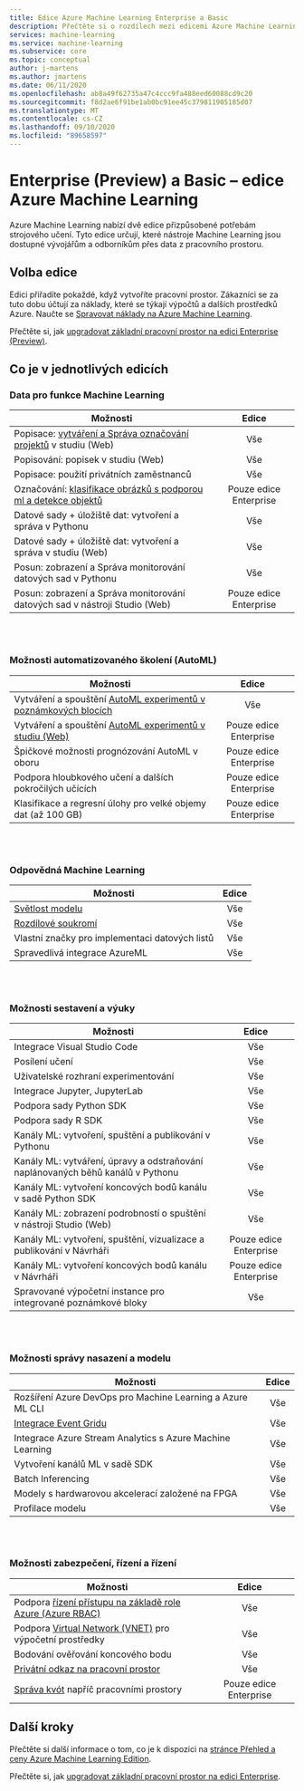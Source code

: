 ```yaml
---
title: Edice Azure Machine Learning Enterprise a Basic
description: Přečtěte si o rozdílech mezi edicemi Azure Machine Learning.
services: machine-learning
ms.service: machine-learning
ms.subservice: core
ms.topic: conceptual
author: j-martens
ms.author: jmartens
ms.date: 06/11/2020
ms.openlocfilehash: ab8a49f62735a47c4ccc9fa488eed60088cd9c20
ms.sourcegitcommit: f8d2ae6f91be1ab0bc91ee45c379811905185d07
ms.translationtype: MT
ms.contentlocale: cs-CZ
ms.lasthandoff: 09/10/2020
ms.locfileid: "89658597"
---
```

# <a name="enterprise-preview-and-basic-editions-of-azure-machine-learning"></a>Enterprise (Preview) a Basic – edice Azure Machine Learning 

Azure Machine Learning nabízí dvě edice přizpůsobené potřebám strojového učení. Tyto edice určují, které nástroje Machine Learning jsou dostupné vývojářům a odborníkům přes data z pracovního prostoru.

## <a name="choose-an-edition"></a>Volba edice

Edici přiřadíte pokaždé, když vytvoříte pracovní prostor. Zákazníci se za tuto dobu účtují za náklady, které se týkají výpočtů a dalších prostředků Azure. Naučte se [Spravovat náklady na Azure Machine Learning](concept-plan-manage-cost.md).

Přečtěte si, jak [upgradovat základní pracovní prostor na edici Enterprise (Preview)](how-to-manage-workspace.md#upgrade). 

## <a name="whats-in-each-edition"></a>Co je v jednotlivých edicích

### <a name="data-for-machine-learning-capabilities"></a>Data pro funkce Machine Learning  

| Možnosti                     | Edice                 |
|------------------------------------------------------------------------------------|:-----------:|
| Popisace: [vytváření a Správa označování projektů](tutorial-labeling.md) v studiu (Web)                                                | Vše                     |
| Popisování: popisek v studiu (Web)                                    | Vše                     |
| Popisace: použití privátních zaměstnanců                               | Vše                     |
| Označování: [klasifikace obrázků s podporou ml a detekce objektů](how-to-label-images.md)                  | Pouze edice Enterprise |
| Datové sady + úložiště dat: vytvoření a správa v Pythonu                       | Vše                     |
| Datové sady + úložiště dat: vytvoření a správa v studiu (Web)                         | Vše                     |
| Posun: zobrazení a Správa monitorování datových sad v Pythonu                           | Vše                     |
| Posun: zobrazení a Správa monitorování datových sad v nástroji Studio (Web)                            | Pouze edice Enterprise |


<br/>
<br/>

### <a name="automated-training-capabilities-automl"></a>Možnosti automatizovaného školení (AutoML)

| Možnosti    | Edice                 |
|------------------------------------------------------------------------------------|:-----------:|
| Vytváření a spouštění [AutoML experimentů v poznámkových blocích](how-to-configure-auto-train.md)               | Vše                     |
| Vytváření a spouštění  [AutoML experimentů v studiu (Web)](how-to-use-automated-ml-for-ml-models.md)   | Pouze edice Enterprise |
| Špičkové možnosti prognózování AutoML v oboru             | Pouze edice Enterprise |
| Podpora hloubkového učení a dalších pokročilých učících | Pouze edice Enterprise |
| Klasifikace a regresní úlohy pro velké objemy dat (až 100 GB)                     | Pouze edice Enterprise |


<br/>
<br/>

### <a name="responsible-machine-learning"></a>Odpovědná Machine Learning

| Možnosti    | Edice                 |
|------------------------------------------------------------------------------------|:-----------:|
| [Světlost modelu](how-to-machine-learning-interpretability-automl.md)                                              | Vše                     |
| [Rozdílové soukromí](how-to-differential-privacy.md)                          | Vše                     |
| Vlastní značky pro implementaci datových listů    | Vše                     |
| Spravedlivá integrace AzureML                                      | Vše                     |

<br/>
<br/>


### <a name="build-and-train-capabilities"></a>Možnosti sestavení a výuky

| Možnosti    | Edice                 |
|------------------------------------------------------------------------------------|:-----------:|
| Integrace Visual Studio Code                                                     | Vše                     |
| Posílení učení                                                             | Vše                     |
| Uživatelské rozhraní experimentování                                                                 | Vše                     |
| Integrace Jupyter, JupyterLab                                                    | Vše                     |
| Podpora sady Python SDK                                                                 | Vše                     |
| Podpora sady R SDK                                                                      | Vše                     |
| Kanály ML: vytvoření, spuštění a publikování v Pythonu                           | Vše                     |
| Kanály ML: vytváření, úpravy a odstraňování naplánovaných běhů kanálů v Pythonu| Vše                     |
| Kanály ML: vytvoření koncových bodů kanálu v sadě Python SDK                                   | Vše                     |
| Kanály ML: zobrazení podrobností o spuštění v nástroji Studio (Web)                                              | Vše                     |
| Kanály ML: vytvoření, spuštění, vizualizace a publikování v Návrháři                  | Pouze edice Enterprise |
| Kanály ML: vytvoření koncových bodů kanálu v Návrháři | Pouze edice Enterprise |
| Spravované výpočetní instance pro integrované poznámkové bloky                                 | Vše                     |


<br/>
<br/>

### <a name="deployment-and-model-management-capabilities"></a>Možnosti správy nasazení a modelu

| Možnosti                            | Edice                 |
|------------------------------------------------------------------------------------|:-----------:|
| Rozšíření Azure DevOps pro Machine Learning a Azure ML CLI                 | Vše                     |
| [Integrace Event Gridu](how-to-use-event-grid.md)                                                             | Vše                     |
| Integrace Azure Stream Analytics s Azure Machine Learning                       | Vše                     |
| Vytvoření kanálů ML v sadě SDK                                                         | Vše                     |
| Batch Inferencing                                                                  | Vše                     |
| Modely s hardwarovou akcelerací založené na FPGA                                             | Vše                     |
| Profilace modelu                                                                    | Vše                     |

<br/>
<br/>

### <a name="security-governance-and-control-capabilities"></a>Možnosti zabezpečení, řízení a řízení

| Možnosti     | Edice                 |
|------------------------------------------------------------------------------------|:-----------:|
| Podpora [řízení přístupu na základě role Azure (Azure RBAC)](how-to-assign-roles.md)                                           | Vše                     |
| Podpora [Virtual Network (VNET)](how-to-secure-training-vnet.md) pro výpočetní prostředky                                         | Vše                     |
| Bodování ověřování koncového bodu                                                    | Vše                     |
| [Privátní odkaz na pracovní prostor](how-to-configure-private-link.md)                                                            | Vše                     |
| [Správa kvót](how-to-manage-quotas.md) napříč pracovními prostory                                                 | Pouze edice Enterprise |

## <a name="next-steps"></a>Další kroky

Přečtěte si další informace o tom, co je k dispozici na [stránce Přehled a ceny Azure Machine Learning Edition](https://azure.microsoft.com/pricing/details/machine-learning/). 

Přečtěte si, jak [upgradovat základní pracovní prostor na edici Enterprise](how-to-manage-workspace.md#upgrade). 
